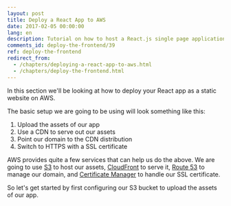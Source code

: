 ```yaml
---
layout: post
title: Deploy a React App to AWS
date: 2017-02-05 00:00:00
lang: en
description: Tutorial on how to host a React.js single page application on AWS S3 and CloudFront.
comments_id: deploy-the-frontend/39
ref: deploy-the-frontend
redirect_from:
  - /chapters/deploying-a-react-app-to-aws.html
  - /chapters/deploy-the-frontend.html
---
```


In this section we'll be looking at how to deploy your React app as a static website on AWS.

The basic setup we are going to be using will look something like this:

1. Upload the assets of our app
2. Use a CDN to serve out our assets
3. Point our domain to the CDN distribution
4. Switch to HTTPS with a SSL certificate

AWS provides quite a few services that can help us do the above. We are going to use [S3](https://aws.amazon.com/s3/) to host our assets, [CloudFront](https://aws.amazon.com/cloudfront/) to serve it, [Route 53](https://aws.amazon.com/route53/) to manage our domain, and [Certificate Manager](https://aws.amazon.com/certificate-manager/) to handle our SSL certificate.

So let's get started by first configuring our S3 bucket to upload the assets of our app.
